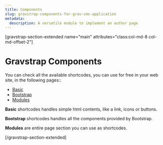 ```yaml
---
title: Components
slug: gravstrap-components-for-grav-cms-application
metadata:
  description: A versatile module to implement an author page
---
```


[gravstrap-section-extended name="main" attributes="class:col-md-8 col-md-offset-2"]

# Gravstrap Components
You can check all the available shortcodes, you can use for free in your web site, in the following pages::

* [Basic](basic-shortcodes-for-grav-cms)
* [Bootstrap](bootstrap-components-as-shortcodes-for-grav-cms)
* [Modules](modules-shortcodes-for-grav-cms)

**Basic** shortcodes handles simple html contents, like a link, icons or buttons.

**Bootstrap** shortcodes handles all the components provided by Bootstrap.

**Modules** are entire page section you can use as shortcodes.

[/gravstrap-section-extended]